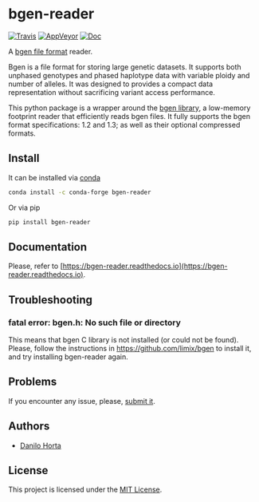 # bgen-reader

[![Travis](https://img.shields.io/travis/com/limix/bgen-reader-py.svg?style=flat-square&label=linux%20%2F%20macos%20build)](https://travis-ci.com/limix/bgen-reader-py) [![AppVeyor](https://img.shields.io/appveyor/ci/Horta/bgen-reader-py.svg?style=flat-square&label=windows%20build)](https://ci.appveyor.com/project/Horta/bgen-reader-py) [![Doc](https://readthedocs.org/projects/bgen-reader/badge/?version=latest&style=flat-square)](https://bgen-reader.readthedocs.io)

A [bgen file format](http://www.well.ox.ac.uk/~gav/bgen_format/) reader.

Bgen is a file format for storing large genetic datasets.
It supports both unphased genotypes and phased haplotype data with variable
ploidy and number of alleles. It was designed to provides a compact data
representation without sacrificing variant access performance.

This python package is a wrapper around the [bgen library](https://github.com/limix/bgen),
a low-memory footprint reader that efficiently reads bgen files.
It fully supports the bgen format specifications: 1.2 and 1.3;
as well as their optional compressed formats.

## Install

It can be installed via [conda](https://conda.io/docs/)

```bash
conda install -c conda-forge bgen-reader
```

Or via pip

```bash
pip install bgen-reader
```

## Documentation

Please, refer to [https://bgen-reader.readthedocs.io](https://bgen-reader.readthedocs.io).


## Troubleshooting

### fatal error: bgen.h: No such file or directory

This means that bgen C library is not installed (or could not be found). Please,
follow the instructions in <https://github.com/limix/bgen> to install it, and try
installing bgen-reader again.

## Problems

If you encounter any issue, please, [submit it](https://github.com/limix/bgen-reader-py/issues/new).

## Authors

* [Danilo Horta](https://github.com/horta)

## License

This project is licensed under the [MIT License](https://raw.githubusercontent.com/limix/bgen-reader-py/master/LICENSE.md).
